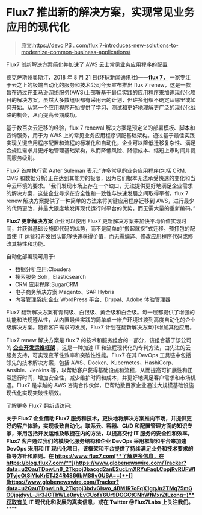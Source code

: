 # Flux7 推出新的解决方案，实现常见业务应用的现代化

> 原文:[https://devo PS . com/flux 7-introduces-new-solutions-to-modernize-common-business-applications/](https://devops.com/flux7-introduces-new-solutions-to-modernize-common-business-applications/)

Flux7 创新解决方案简化并加速了 AWS 云上常见业务应用程序的配置

德克萨斯州奥斯汀，2018 年 8 月 21 日(环球新闻通讯社)——[**flux 7**](https://www.globenewswire.com/Tracker?data=D3sb9t1wRL6bkOMezUdfBl7F2LDCCKJCpKUm5SBXFC19ePLQajmRE6UMS2i4pQ1z)[**，**](https://www.globenewswire.com/Tracker?data=Fq7p-ndGM0NIjm2CWrT_cyK_TyNlwutRuDZR6b4NdoQAFrrfJcRMPlHRqfuaHccb) 一家专注于云之上的极端自动化的服务和技术公司今天宣布推出 flux 7 renew，这是一款旨在通过在亚马逊网络服务(AWS)上部署基于最佳实践的应用程序来加速现代化项目的解决方案。虽然大多数组织都有采用云的计划，但许多组织不确定从哪里或如何开始。从第一个应用程序开始提供了学习、测试和更好地理解更广泛的现代化战略的机会，从而提高长期成功。

基于数百次云迁移的经验，flux 7 renewal 解决方案是预定义的部署模板、脚本和咨询服务，用于为 AWS 上的常见业务应用程序调配基础架构。通过基于最佳实践实现关键应用程序配置和流程的标准化和自动化，企业可以降低迁移复杂性、满足合规性需求并更好地管理基础架构，从而降低风险、降低成本、缩短上市时间并提高服务级别。

Flux7 首席执行官 Aater Suleman 表示:“许多常见的业务应用程序(包括 CRM、CMS 和数据分析)正在达到其能力的极限，因为它们根本无法承受快速的变化和当今云环境的要求。“我们发现市场上存在一个缺口，无法提供更好地满足企业需求的解决方案，这些企业寻求在安全性和一致性与快速发展之间取得平衡。flux 7 renew 解决方案提供了一种简单的方法来将关键应用程序迁移到 AWS，进行最少的代码更改，并最大限度地发挥现代运行时平台的优势，而无需大量的重新编码。”

**Flux7 更新解决方案**
企业可以使用 Flux7 更新解决方案来加快平均价值实现时间，并获得基础设施即代码的优势，而不是简单的“搬起就换”式迁移。预打包的配置使 IT 运营和开发团队能够快速获得价值，而无需编译、修改应用程序代码或修改其特性和功能。

自动化部署现可用于:

*   数据分析应用:Cloudera
*   搜索服务:Solr，Elasticsearch
*   CRM 应用程序:SugarCRM
*   电子商务解决方案:Magento、SAP Hybris
*   内容管理系统:企业 WordPress 平台、Drupal、Adobe 体验管理器

Flux7 翻新解决方案有青铜级、白银级、黄金级和白金级。每一层都提供了增强的功能和法规遵从性，从内置最佳实践的简单单一帐户环境过渡到高度自动化的企业级解决方案。随着客户需求的发展，Flux7 计划在翻新解决方案中增加其他应用。

Flux7 renew 解决方案是 flux 7 的技术和服务组合的一部分，该组合基于该公司的 [**企业开发运维框架**](https://www.globenewswire.com/Tracker?data=XZyfGdn8tjVauDZS-_eUdx720NV-iT_a-3S5rPsdtiWNybqq1Vv3rCZsJCFVCLgzALthnpaok0FqeEHxyZCLJYlVb4TcJwB9j2ozkvw_d2U7lOcqWvO89wMLhuH7x9FvYfTs8AP64rvrA5U1wjnaIg==) ，这是一种加速 IT 和流程现代化的专利方法，由先进的云服务支持，可实现变革性效率和突破性性能。Flux7 在其 DevOps 工具链中包括领先的技术解决方案，包括 AWS、Docker、Kubernetes、HashiCorp、Ansible、Jenkins 等，以帮助客户获得基础设施和流程，从而提高可扩展性和正常运行时间，增加安全性，减少维护时间和成本，并更好地满足客户需求和市场机遇。Flux7 是卓越的 AWS 咨询合作伙伴，已帮助数百家企业通过大规模基础设施现代化实现突破性绩效。

了解更多 Flux7 翻新请访问:[](https://www.globenewswire.com/Tracker?data=u2QauTDpwLn8_2Tkppj3bV0f0MPBOeQ5lZnwEr6E5PzXNN-lYnexiO_X376pEbps4xY8HnVaYPyHNe-xSolHFoP9WbpY8nH-EuYcCg80zhAQhZhPQUjvi_xwj-E_ru57)

****关于 Flux7**
企业借助 Flux7 服务和技术，更快地将解决方案推向市场，并提供更好的客户体验，实现极致自动化。联系云、容器、CI/D 和配置管理方面的知识专家，采用包括开发运维及敏捷在内的方法，以提高交付 IT 服务的安全性和效率。Flux7 客户通过我们的模块化服务结构和企业 DevOps 采用框架和平台来加速 DevOps 采用和 IT 现代化项目，该框架和平台提供了持续满足业务和技术要求的指导方针和原则。在 https://www.flux7.com[**了解更多信息，在 https://blog.flux7.com/**](https://www.globenewswire.com/Tracker?data=u2QauTDpwLn8_2Tkppj3bacgd2anE2ucLmXRYuFaqLCppjRvRUFWIDTyjeOtSiYlcKrETJ24R4866bMS8vGUBA==)**[](https://www.globenewswire.com/Tracker?data=u2QauTDpwLn8_2Tkppj3bdvGlsvo_4BM1R7oFqX1gqJn2TMq75mGO0jpjdyyL-Jir3JCThWLe0nyEvCUofY6Ur9DGGCtCNhWfMxrZfLzong=)**获取有关 IT 现代化和发展的真实信息，或在 Twitter @Flux7Labs 上关注我们。******